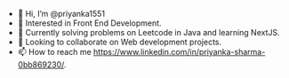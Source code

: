 - 👋 Hi, I’m @priyanka1551
- 👀 Interested in Front End Development.
- 🌱 Currently solving problems on Leetcode in Java and learning NextJS.
- 💞️ Looking to collaborate on Web development projects.
- 📫 How to reach me https://www.linkedin.com/in/priyanka-sharma-0bb869230/. 

<!---
priyanka1551/priyanka1551 is a ✨ special ✨ repository because its `README.md` (this file) appears on your GitHub profile.
You can click the Preview link to take a look at your changes.
--->

